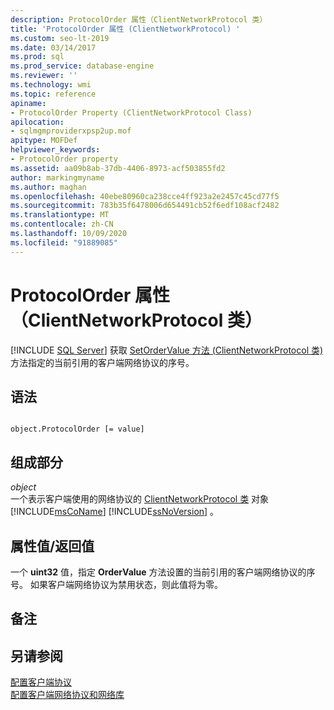 ```yaml
---
description: ProtocolOrder 属性（ClientNetworkProtocol 类）
title: 'ProtocolOrder 属性 (ClientNetworkProtocol) '
ms.custom: seo-lt-2019
ms.date: 03/14/2017
ms.prod: sql
ms.prod_service: database-engine
ms.reviewer: ''
ms.technology: wmi
ms.topic: reference
apiname:
- ProtocolOrder Property (ClientNetworkProtocol Class)
apilocation:
- sqlmgmproviderxpsp2up.mof
apitype: MOFDef
helpviewer_keywords:
- ProtocolOrder property
ms.assetid: aa09b8ab-37db-4406-8973-acf503855fd2
author: markingmyname
ms.author: maghan
ms.openlocfilehash: 40ebe80960ca238cce4ff923a2e2457c45cd77f5
ms.sourcegitcommit: 783b35f6478006d654491cb52f6edf108acf2482
ms.translationtype: MT
ms.contentlocale: zh-CN
ms.lasthandoff: 10/09/2020
ms.locfileid: "91889085"
---
```

# <a name="protocolorder-property-clientnetworkprotocol-class"></a>ProtocolOrder 属性（ClientNetworkProtocol 类）
[!INCLUDE [SQL Server](../../../includes/applies-to-version/sqlserver.md)]
  获取 [SetOrderValue 方法 (ClientNetworkProtocol 类) ](../../../relational-databases/wmi-provider-configuration-classes/clientnetworkprotocol-class/setordervalue-method-clientnetworkprotocol-class.md) 方法指定的当前引用的客户端网络协议的序号。  
  
## <a name="syntax"></a>语法  
  
```  
  
object.ProtocolOrder [= value]  
```  
  
## <a name="parts"></a>组成部分  
 *object*  
 一个表示客户端使用的网络协议的 [ClientNetworkProtocol 类](../../../relational-databases/wmi-provider-configuration-classes/clientnetworkprotocol-class/clientnetworkprotocol-class.md) 对象 [!INCLUDE[msCoName](../../../includes/msconame-md.md)] [!INCLUDE[ssNoVersion](../../../includes/ssnoversion-md.md)] 。  
  
## <a name="property-valuereturn-value"></a>属性值/返回值  
 一个 **uint32** 值，指定 **OrderValue** 方法设置的当前引用的客户端网络协议的序号。 如果客户端网络协议为禁用状态，则此值将为零。  
  
## <a name="remarks"></a>备注  
  
## <a name="see-also"></a>另请参阅  
 [配置客户端协议](../../../database-engine/configure-windows/configure-client-protocols.md)   
 [配置客户端网络协议和网络库](../../../database-engine/configure-windows/configure-client-protocols.md)  
  
